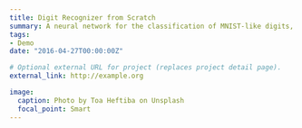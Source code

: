 ```yaml
---
title: Digit Recognizer from Scratch
summary: A neural network for the classification of MNIST-like digits, built from scratch using Python and without the use of any external libraries.
tags:
- Demo
date: "2016-04-27T00:00:00Z"

# Optional external URL for project (replaces project detail page).
external_link: http://example.org

image:
  caption: Photo by Toa Heftiba on Unsplash
  focal_point: Smart
---
```

